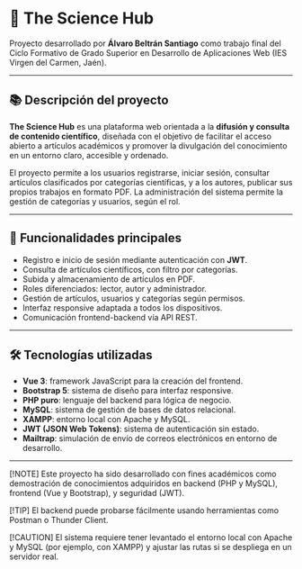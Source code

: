 # 🧠 The Science Hub

Proyecto desarrollado por **Álvaro Beltrán Santiago** como trabajo final del Ciclo Formativo de Grado Superior en Desarrollo de Aplicaciones Web (IES Virgen del Carmen, Jaén).

---

## 📚 Descripción del proyecto

**The Science Hub** es una plataforma web orientada a la **difusión y consulta de contenido científico**, diseñada con el objetivo de facilitar el acceso abierto a artículos académicos y promover la divulgación del conocimiento en un entorno claro, accesible y ordenado.

El proyecto permite a los usuarios registrarse, iniciar sesión, consultar artículos clasificados por categorías científicas, y a los autores, publicar sus propios trabajos en formato PDF. La administración del sistema permite la gestión de categorías y usuarios, según el rol.

---

## 🎯 Funcionalidades principales

- Registro e inicio de sesión mediante autenticación con **JWT**.
- Consulta de artículos científicos, con filtro por categorías.
- Subida y almacenamiento de artículos en PDF.
- Roles diferenciados: lector, autor y administrador.
- Gestión de artículos, usuarios y categorías según permisos.
- Interfaz responsive adaptada a todos los dispositivos.
- Comunicación frontend-backend vía API REST.

---

## 🛠️ Tecnologías utilizadas

- **Vue 3**: framework JavaScript para la creación del frontend.
- **Bootstrap 5**: sistema de diseño para interfaz responsive.
- **PHP puro**: lenguaje del backend para lógica de negocio.
- **MySQL**: sistema de gestión de bases de datos relacional.
- **XAMPP**: entorno local con Apache y MySQL.
- **JWT (JSON Web Tokens)**: sistema de autenticación sin estado.
- **Mailtrap**: simulación de envío de correos electrónicos en entorno de desarrollo.

---

[!NOTE]
Este proyecto ha sido desarrollado con fines académicos como demostración de conocimientos adquiridos en backend (PHP y MySQL), frontend (Vue y Bootstrap), y seguridad (JWT).

[!TIP]
El backend puede probarse fácilmente usando herramientas como Postman o Thunder Client.

[!CAUTION]
El sistema requiere tener levantado el entorno local con Apache y MySQL (por ejemplo, con XAMPP) y ajustar las rutas si se despliega en un servidor real.